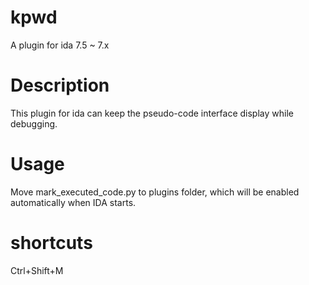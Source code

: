 # kpwd
A plugin for ida 7.5 ~ 7.x

# Description
This plugin for ida can keep the pseudo-code interface display while debugging.

# Usage
Move mark_executed_code.py to plugins folder, which will be enabled automatically when IDA starts.

# shortcuts
Ctrl+Shift+M
